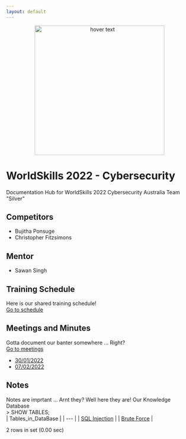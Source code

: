 ```yaml
---
layout: default
---
```


<p align="center">
  <img src="https://www.worldskills.org.au/wp-content/uploads/2021/04/Cyber-1.png" width="350" title="hover text">
</p>

# WorldSkills 2022 - Cybersecurity
Documentation Hub for WorldSkills 2022 Cybersecurity Australia Team "Silver"

## Competitors
- Bujitha Ponsuge
- Christopher Fitzsimons

## Mentor
- Sawan Singh

## Training Schedule
Here is our shared training schedule!  
<a href="Training/Training.md">Go to schedule</a>

## Meetings and Minutes
Gotta document our banter somewhere ... Right?  
<a href="Meetings/Meetings.md">Go to meetings</a>
- <a href="Meetings/22-01-30.md">30/01/2022</a>
- <a href="Meetings/22-02-07.md">07/02/2022</a>

## Notes
Notes are imprtant ... Arnt they? Well here they are! Our Knowledge Database  
\> SHOW TABLES;  
| Tables_in_DataBase |
| --- |
| <a href="SQL_Injection.md">SQL Injection</a> |
| <a href="Login_Brute_Forcing.md">Brute Force</a> |

2 rows in set (0.00 sec)  
